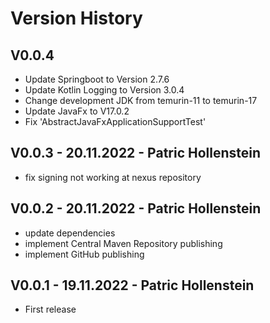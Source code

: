 # Version History

## V0.0.4

* Update Springboot to Version 2.7.6
* Update Kotlin Logging to Version 3.0.4
* Change development JDK from temurin-11 to temurin-17
* Update JavaFx to V17.0.2
* Fix 'AbstractJavaFxApplicationSupportTest'

## V0.0.3 - 20.11.2022 - Patric Hollenstein

* fix signing not working at nexus repository

## V0.0.2 - 20.11.2022 - Patric Hollenstein

* update dependencies
* implement Central Maven Repository publishing
* implement GitHub publishing

## V0.0.1 - 19.11.2022 - Patric Hollenstein

* First release
